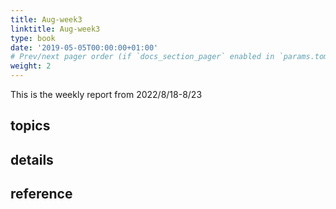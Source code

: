 ```yaml
---
title: Aug-week3
linktitle: Aug-week3
type: book
date: '2019-05-05T00:00:00+01:00'
# Prev/next pager order (if `docs_section_pager` enabled in `params.toml`)
weight: 2
---
```


This is the weekly report from 2022/8/18-8/23

## topics



## details



## reference

